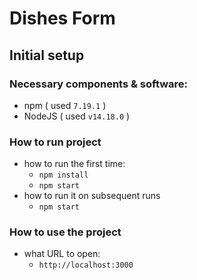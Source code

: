 # Dishes Form

## Initial setup

### Necessary components & software: 
  - npm ( used `7.19.1` )
  - NodeJS ( used `v14.18.0` )

### How to run project

- how to run the first time:
  - `npm install`
  - `npm start`
- how to run it on subsequent runs
  - `npm start`

### How to use the project

- what URL to open: 
  - `http://localhost:3000`
